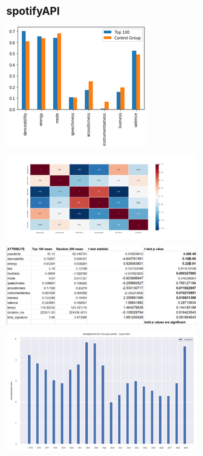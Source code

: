 # spotifyAPI

![alt text](https://github.com/what-makes-a-hit/spotifyAPI/blob/master/images/Bar%20Plot_Top100%20and%20CG.png)

![alt text](https://github.com/what-makes-a-hit/spotifyAPI/blob/master/images/goodpearsonheatmap.png)

![alt text](https://github.com/what-makes-a-hit/spotifyAPI/blob/master/images/testresults.PNG)

![alt text](https://github.com/what-makes-a-hit/spotifyAPI/blob/master/images/Figure_10.png)



